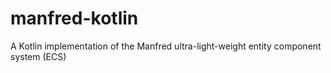# manfred-kotlin
A Kotlin implementation of the Manfred ultra-light-weight entity component system (ECS)
